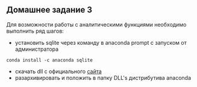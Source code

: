 ## Домашнее задание 3

Для возможности работы с аналитическими функциями необходимо выполнить ряд шагов:

- установить sqlite через команду в anaconda prompt с запуском от администратора
```
conda install -c anaconda sqlite
```

- скачать dll с официального [сайта](https://www.sqlite.org/download.html)
- разархивировать и положить в папку DLL's дистрибутива anaconda
